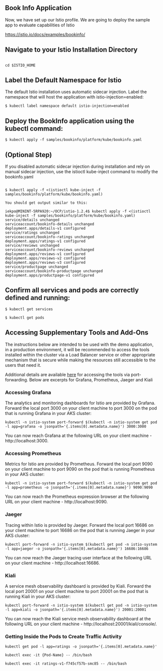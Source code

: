 
## Book Info Application

Now, we have set up our Istio profile. We are going to deploy the sample app to evaluate capabilities of Istio

https://istio.io/docs/examples/bookinfo/


## Navigate to your Istio Installation Directory

```shell

cd $ISTIO_HOME

```

## Label the Default Namespace for Istio

The default Istio installation uses automatic sidecar injection. Label the namespace that will host the application with istio-injection=enabled:

```shell
$ kubectl label namespace default istio-injection=enabled

```

## Deploy the BookInfo application using the kubectl command:

```shell
$ kubectl apply -f samples/bookinfo/platform/kube/bookinfo.yaml

```
## (Optional Step) 

If you disabled automatic sidecar injection during installation and rely on manual sidecar injection, use the istioctl kube-inject command to modify the bookinfo.yaml

```shell

$ kubectl apply -f <(istioctl kube-inject -f samples/bookinfo/platform/kube/bookinfo.yaml)

You should get output similar to this:

iekpo@MININT-5RPA920:~/OCP/istio-1.2.4$ kubectl apply -f <(istioctl kube-inject -f samples/bookinfo/platform/kube/bookinfo.yaml)
service/details unchanged
serviceaccount/bookinfo-details unchanged
deployment.apps/details-v1 configured
service/ratings unchanged
serviceaccount/bookinfo-ratings unchanged
deployment.apps/ratings-v1 configured
service/reviews unchanged
serviceaccount/bookinfo-reviews unchanged
deployment.apps/reviews-v1 configured
deployment.apps/reviews-v2 configured
deployment.apps/reviews-v3 configured
service/productpage unchanged
serviceaccount/bookinfo-productpage unchanged
deployment.apps/productpage-v1 configured

```

## Confirm all services and pods are correctly defined and running:

```shell
$ kubectl get services

$ kubectl get pods
```

## Accessing Supplementary Tools and Add-Ons

The instructions below are intended to be used with the demo application, in a production environment, it will be recommended to access the tools installed within the cluster via a Load Balancer service or other appropriate mechanism that is secure while making the resources still accessible to the users that need it.

Additional details are available [here](https://docs.microsoft.com/en-us/azure/aks/istio-install#accessing-the-add-ons) for accessing the tools via port-forwarding. Below are excerpts for Grafana, Prometheus, Jaeger and Kiali

### Accessing Grafana
The analytics and monitoring dashboards for Istio are provided by Grafana. Forward the local port 3000 on your client machine to port 3000 on the pod that is running Grafana in your AKS cluster:

```shell
kubectl -n istio-system port-forward $(kubectl -n istio-system get pod -l app=grafana -o jsonpath='{.items[0].metadata.name}') 3000:3000
```

You can now reach Grafana at the following URL on your client machine - http://localhost:3000.


### Accessing Prometheus
Metrics for Istio are provided by Prometheus. Forward the local port 9090 on your client machine to port 9090 on the pod that is running Prometheus in your AKS cluster:

```shell
kubectl -n istio-system port-forward $(kubectl -n istio-system get pod -l app=prometheus -o jsonpath='{.items[0].metadata.name}') 9090:9090
```

You can now reach the Prometheus expression browser at the following URL on your client machine - http://localhost:9090.

### Jaeger
Tracing within Istio is provided by Jaeger. Forward the local port 16686 on your client machine to port 16686 on the pod that is running Jaeger in your AKS cluster:

```shell
kubectl port-forward -n istio-system $(kubectl get pod -n istio-system -l app=jaeger -o jsonpath='{.items[0].metadata.name}') 16686:16686
```

You can now reach the Jaeger tracing user interface at the following URL on your client machine - http://localhost:16686.

### Kiali
A service mesh observability dashboard is provided by Kiali. Forward the local port 20001 on your client machine to port 20001 on the pod that is running Kiali in your AKS cluster:

```shell
kubectl port-forward -n istio-system $(kubectl get pod -n istio-system -l app=kiali -o jsonpath='{.items[0].metadata.name}') 20001:20001
```
You can now reach the Kiali service mesh observability dashboard at the following URL on your client machine - http://localhost:20001/kiali/console/.


### Getting Inside the Pods to Create Traffic Activity

```shell
kubectl get pod -l app=ratings -o jsonpath='{.items[0].metadata.name}'

kubectl exec -it {Pod-Name} -- /bin/bash

kubectl exec -it ratings-v1-f745cf57b-smc85 -- /bin/bash
```

